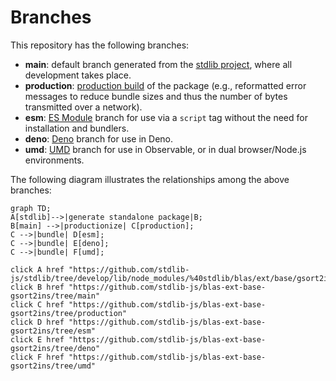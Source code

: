 <!--

@license Apache-2.0

Copyright (c) 2022 The Stdlib Authors.

Licensed under the Apache License, Version 2.0 (the "License");
you may not use this file except in compliance with the License.
You may obtain a copy of the License at

    http://www.apache.org/licenses/LICENSE-2.0

Unless required by applicable law or agreed to in writing, software
distributed under the License is distributed on an "AS IS" BASIS,
WITHOUT WARRANTIES OR CONDITIONS OF ANY KIND, either express or implied.
See the License for the specific language governing permissions and
limitations under the License.

-->

# Branches

This repository has the following branches:

-   **main**: default branch generated from the [stdlib project][stdlib-url], where all development takes place.
-   **production**: [production build][production-url] of the package (e.g., reformatted error messages to reduce bundle sizes and thus the number of bytes transmitted over a network).
-   **esm**: [ES Module][esm-url] branch for use via a `script` tag without the need for installation and bundlers.
-   **deno**: [Deno][deno-url] branch for use in Deno.
-   **umd**: [UMD][umd-url] branch for use in Observable, or in dual browser/Node.js environments.

The following diagram illustrates the relationships among the above branches:

```mermaid
graph TD;
A[stdlib]-->|generate standalone package|B;
B[main] -->|productionize| C[production];
C -->|bundle| D[esm];
C -->|bundle| E[deno];
C -->|bundle| F[umd];

click A href "https://github.com/stdlib-js/stdlib/tree/develop/lib/node_modules/%40stdlib/blas/ext/base/gsort2ins"
click B href "https://github.com/stdlib-js/blas-ext-base-gsort2ins/tree/main"
click C href "https://github.com/stdlib-js/blas-ext-base-gsort2ins/tree/production"
click D href "https://github.com/stdlib-js/blas-ext-base-gsort2ins/tree/esm"
click E href "https://github.com/stdlib-js/blas-ext-base-gsort2ins/tree/deno"
click F href "https://github.com/stdlib-js/blas-ext-base-gsort2ins/tree/umd"
```

[stdlib-url]: https://github.com/stdlib-js/stdlib/tree/develop/lib/node_modules/%40stdlib/blas/ext/base/gsort2ins
[production-url]: https://github.com/stdlib-js/blas-ext-base-gsort2ins/tree/production
[deno-url]: https://github.com/stdlib-js/blas-ext-base-gsort2ins/tree/deno
[umd-url]: https://github.com/stdlib-js/blas-ext-base-gsort2ins/tree/umd
[esm-url]: https://github.com/stdlib-js/blas-ext-base-gsort2ins/tree/esm